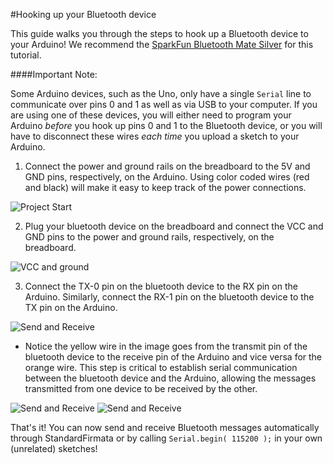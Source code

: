 #Hooking up your Bluetooth device

This guide walks you through the steps to hook up a Bluetooth device to your Arduino!  We recommend the [SparkFun Bluetooth Mate Silver](https://www.sparkfun.com/products/12576) for this tutorial.

####Important Note:

Some Arduino devices, such as the Uno, only have a single `Serial` line to communicate over pins 0 and 1 as well as via USB to your computer. If you are using one of these devices, you will either need to program your Arduino *before* you hook up pins 0 and 1 to the Bluetooth device, or you will have to disconnect these wires *each time* you upload a sketch to your Arduino.

1. Connect the power and ground rails on the breadboard to the 5V and GND pins, respectively, on the Arduino. Using color coded wires (red and black) will make it easy to keep track of the power connections.
 
 ![Project Start](https://ms-iot.github.io/content/images/remote-wiring/samples/basic/step01.JPG)
 
2. Plug your bluetooth device on the breadboard and connect the VCC and GND pins to the power and ground rails, respectively, on the breadboard.
 
 ![VCC and ground](https://ms-iot.github.io/content/images/remote-wiring/samples/basic/step02.JPG)
 
3. Connect the TX-0 pin on the bluetooth device to the RX pin on the Arduino. Similarly, connect the RX-1 pin on the bluetooth device to the TX pin on the Arduino.
 
 ![Send and Receive](https://ms-iot.github.io/content/images/remote-wiring/samples/basic/step03.JPG)
 
   * Notice the yellow wire in the image goes from the transmit pin of the bluetooth device to the receive pin of the Arduino and vice versa for the orange wire. This step is critical to establish serial communication between the bluetooth device and the Arduino, allowing the messages transmitted from one device to be received by the other.
 
 ![Send and Receive](https://ms-iot.github.io/content/images/remote-wiring/samples/basic/step03_2.JPG)
 ![Send and Receive](https://ms-iot.github.io/content/images/remote-wiring/samples/basic/step03_3.JPG)
 
That's it! You can now send and receive Bluetooth messages automatically through StandardFirmata or by calling `Serial.begin( 115200 );` in your own (unrelated) sketches!

